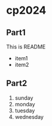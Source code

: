 # cp2024
  ## Part1
  This is README
  - item1
  - item2
  ## Part2
  1. sunday
  1. monday
  2. tuesday
  3. wednesday

